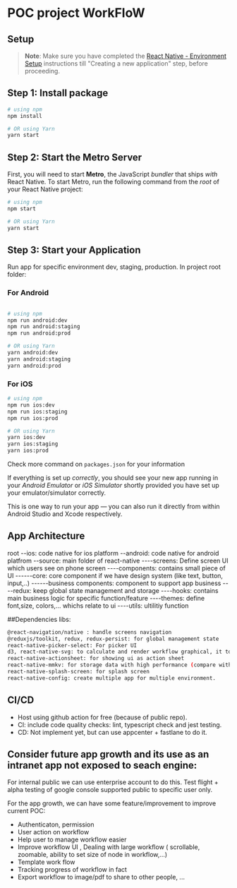 # POC project WorkFloW  

## Setup
>**Note**: Make sure you have completed the [React Native - Environment Setup](https://reactnative.dev/docs/environment-setup) instructions till "Creating a new application" step, before proceeding.

## Step 1:  Install package
```bash
# using npm
npm install

# OR using Yarn
yarn start
```

## Step 2:  Start the Metro Server
  
First, you will need to start **Metro**, the JavaScript _bundler_ that ships _with_ React Native.
To start Metro, run the following command from the _root_ of your React Native project:
```bash
# using npm
npm start

# OR using Yarn
yarn start
```

## Step 3: Start your Application

Run app for specific environment dev, staging, production. In project root folder:

### For Android


```bash

# using npm
npm run android:dev
npm run android:staging
npm run android:prod

# OR using Yarn
yarn android:dev
yarn android:staging
yarn android:prod
```

### For iOS
```bash
# using npm
npm run ios:dev
npm run ios:staging
npm run ios:prod

# OR using Yarn
yarn ios:dev
yarn ios:staging
yarn ios:prod
```
Check more command on `packages.json` for your information
  
If everything is set up _correctly_, you should see your new app running in your _Android Emulator_ or _iOS Simulator_ shortly provided you have set up your emulator/simulator correctly.

This is one way to run your app — you can also run it directly from within Android Studio and Xcode respectively.

  ## App Architecture
  root
  --ios: code native for ios platform
  --android: code native for android platfrom
  --source: main folder of react-native
  ----screens: Define screen UI which users see on phone screen
  ----components: contains small piece of UI
  ------core: core component if we have design system (like text, button, input,..)
  ------business components: component to support app business
  ----redux: keep global state management and storage
  ----hooks: contains main business logic for specific function/feature
  ----themes: define font,size, colors,... whichs relate to ui
  ----utils: ultilitiy function

##Dependencies libs: 
```bash
@react-navigation/native : handle screens navigation
@reduxjs/toolkit, redux, redux-persist: for global management state
react-native-picker-select: For picker UI
d3, react-native-svg: to calculate and render workflow graphical, it totally use native performance to compare with other libraries like highchart, reactflow, or otherchart,... ( webview )
react-native-actionsheet: for showing ui as action sheet
react-native-mmkv: for storage data with high performance (compare with async-storage) 
react-native-splash-screen: for splash screen
react-native-config: create multiple app for multiple environment. 
```

## CI/CD
- Host using github action for free (because of public repo). 
- CI: include code quality checks: lint, typescript check and jest testing. 
- CD: Not implement yet, but can use appcenter + fastlane to do it.

## Consider future app growth and its use as an intranet app not exposed to seach engine:

For internal public we can use enterprise account to do this. Test flight + alpha testing of google console supported public to specific user only. 

For the app growth, we can have some feature/improvement to improve current POC:
- Authenticaton, permission 
- User action on workflow
- Help user to manage workflow easier
- Improve workflow UI , Dealing with large workflow ( scrollable, zoomable, ability to set size of node in workflow,...)
- Template work flow
- Tracking progress of workflow in fact
- Export workflow to image/pdf to share to other people,
...




